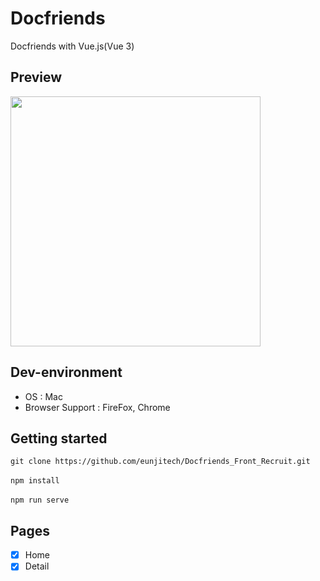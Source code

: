 # Docfriends

Docfriends with Vue.js(Vue 3)

## Preview

<img src="../example/preview.png" width="400"/>

## Dev-environment

- OS : Mac
- Browser Support : FireFox, Chrome

## Getting started

`git clone https://github.com/eunjitech/Docfriends_Front_Recruit.git` <br><br>
`npm install`<br><br>
`npm run serve`

## Pages

- [x] Home
- [x] Detail

